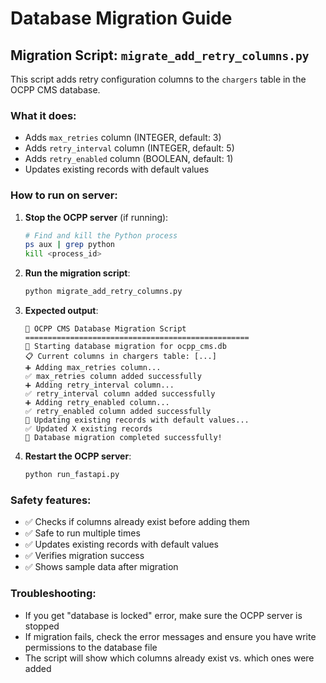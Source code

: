 # Database Migration Guide

## Migration Script: `migrate_add_retry_columns.py`

This script adds retry configuration columns to the `chargers` table in the OCPP CMS database.

### What it does:
- Adds `max_retries` column (INTEGER, default: 3)
- Adds `retry_interval` column (INTEGER, default: 5) 
- Adds `retry_enabled` column (BOOLEAN, default: 1)
- Updates existing records with default values

### How to run on server:

1. **Stop the OCPP server** (if running):
   ```bash
   # Find and kill the Python process
   ps aux | grep python
   kill <process_id>
   ```

2. **Run the migration script**:
   ```bash
   python migrate_add_retry_columns.py
   ```

3. **Expected output**:
   ```
   🚀 OCPP CMS Database Migration Script
   ==================================================
   🔧 Starting database migration for ocpp_cms.db
   📋 Current columns in chargers table: [...]
   ➕ Adding max_retries column...
   ✅ max_retries column added successfully
   ➕ Adding retry_interval column...
   ✅ retry_interval column added successfully
   ➕ Adding retry_enabled column...
   ✅ retry_enabled column added successfully
   🔄 Updating existing records with default values...
   ✅ Updated X existing records
   🎉 Database migration completed successfully!
   ```

4. **Restart the OCPP server**:
   ```bash
   python run_fastapi.py
   ```

### Safety features:
- ✅ Checks if columns already exist before adding them
- ✅ Safe to run multiple times
- ✅ Updates existing records with default values
- ✅ Verifies migration success
- ✅ Shows sample data after migration

### Troubleshooting:
- If you get "database is locked" error, make sure the OCPP server is stopped
- If migration fails, check the error messages and ensure you have write permissions to the database file
- The script will show which columns already exist vs. which ones were added
